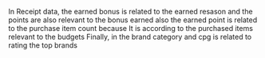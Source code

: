 In Receipt data, the earned bonus is related  to the earned resason and the points are also relevant to the bonus earned also the earned point is related to the purchase item count
because It is according to the purchased items relevant to the budgets
Finally, in the brand category and cpg is related to rating the top brands
